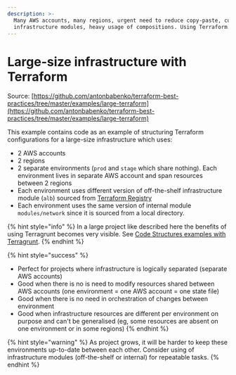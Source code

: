 ```yaml
---
description: >-
  Many AWS accounts, many regions, urgent need to reduce copy-paste, custom
  infrastructure modules, heavy usage of compositions. Using Terraform.
---
```


# Large-size infrastructure with Terraform

Source: [https://github.com/antonbabenko/terraform-best-practices/tree/master/examples/large-terraform](https://github.com/antonbabenko/terraform-best-practices/tree/master/examples/large-terraform)

This example contains code as an example of structuring Terraform configurations for a large-size infrastructure which uses:

* 2 AWS accounts
* 2 regions
* 2 separate environments \(`prod` and `stage` which share nothing\). Each environment lives in separate AWS account and span resources between 2 regions
* Each environment uses different version of off-the-shelf infrastructure module \(`alb`\) sourced from [Terraform Registry](https://registry.terraform.io/)
* Each environment uses the same version of internal module `modules/network` since it is sourced from a local directory.

{% hint style="info" %}
In a large project like described here the benefits of using Terragrunt becomes very visible. See [Code Structures examples with Terragrunt](../terragrunt.md).
{% endhint %}



{% hint style="success" %}
* Perfect for projects where infrastructure is logically separated \(separate AWS accounts\)
* Good when there is no is need to modify resources shared between AWS accounts \(one environment = one AWS account = one state file\)
* Good when there is no need in orchestration of changes between environment
* Good when infrastructure resources are different per environment on purpose and can't be generalised \(eg, some resources are absent on one environment or in some regions\)
{% endhint %}

{% hint style="warning" %}
As project grows, it will be harder to keep these environments up-to-date between each other. Consider using of infrastructure modules \(off-the-shelf or internal\) for repeatable tasks.
{% endhint %}

## 



